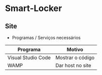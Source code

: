 # Smart-Locker

## Site
- Programas / Serviços necessários

| Programa | Motivo |
|---|---|
| Visual Studio Code | Mostrar o código |
| WAMP | Dar host no site |
